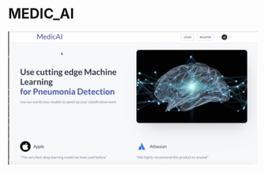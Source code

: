 # MEDIC_AI

<a href="link-to-your-video">
  <img src="Thumbnail.png" alt="Checkout my Demo vid" width="600">
</a>

